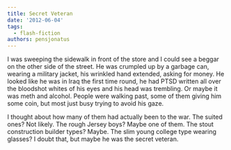```yaml
---
title: Secret Veteran
date: '2012-06-04'
tags:
  - flash-fiction
authors: pensjonatus
---
```


I was sweeping the sidewalk in front of the store and I could see a beggar on
the other side of the street. He was crumpled up by a garbage can, wearing a
military jacket, his wrinkled hand extended, asking for money. He looked like he
was in Iraq the first time round, he had PTSD written all over the bloodshot
whites of his eyes and his head was trembling. Or maybe it was meth and alcohol.
People were walking past, some of them giving him some coin, but most just busy
trying to avoid his gaze.

<!-- truncate -->

I thought about how many of them had actually been to the war. The suited ones?
Not likely. The rough Jersey boys? Maybe one of them. The stout construction
builder types? Maybe. The slim young college type wearing glasses? I doubt that,
but maybe he was the secret veteran.
